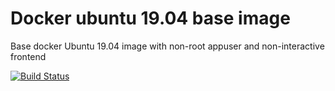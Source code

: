 # Docker ubuntu 19.04 base image

Base docker Ubuntu 19.04 image with non-root appuser and non-interactive frontend


[![Build Status](https://travis-ci.com/diuis/docker-ubuntu-base.svg?branch=ubuntu19.04)](https://travis-ci.com/diuis/docker-ubuntu-base)
